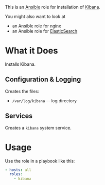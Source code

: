This is an [Ansible](http://www.ansible.com/home) role for
installation of
[Kibana](http://www.elasticsearch.org/overview/kibana).


You might also want to look at

* an Ansible role for [nginx](https://github.com/dhruvbansal/nginx-ansible-role)
* an Ansible role for [ElasticSearch](https://github.com/dhruvbansal/elasticsearch-ansible-role)

# What it Does

Installs Kibana.

## Configuration & Logging

Creates the files:

* `/var/log/kibana` -- log directory

## Services

Creates a `kibana` system service.

# Usage

Use the role in a playbook like this:

```yaml
- hosts: all
  roles:
    - kibana
```
